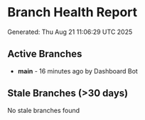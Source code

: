 # Branch Health Report
Generated: Thu Aug 21 11:06:29 UTC 2025

## Active Branches
- **main** - 16 minutes ago by Dashboard Bot

## Stale Branches (>30 days)
No stale branches found
